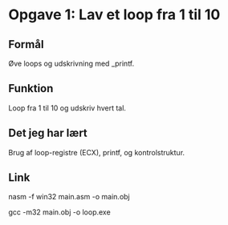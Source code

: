 # Opgave 1: Lav et loop fra 1 til 10

## Formål
Øve loops og udskrivning med _printf.

## Funktion
Loop fra 1 til 10 og udskriv hvert tal.

## Det jeg har lært
Brug af loop-registre (ECX), printf, og kontrolstruktur.

## Link
nasm -f win32 main.asm -o main.obj

gcc -m32 main.obj -o loop.exe
